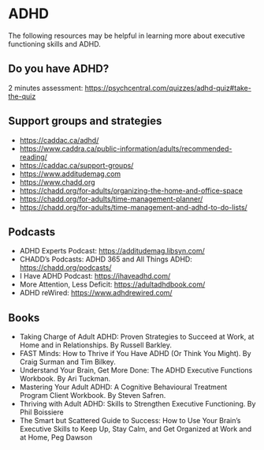 # ADHD

The following resources may be helpful in learning more about executive functioning skills and ADHD.

## Do you have ADHD?
2 minutes assessment: https://psychcentral.com/quizzes/adhd-quiz#take-the-quiz

## Support groups and strategies

* https://caddac.ca/adhd/
* https://www.caddra.ca/public-information/adults/recommended-reading/
* https://caddac.ca/support-groups/
* https://www.additudemag.com
* https://www.chadd.org
* https://chadd.org/for-adults/organizing-the-home-and-office-space
* https://chadd.org/for-adults/time-management-planner/
* https://chadd.org/for-adults/time-management-and-adhd-to-do-lists/

## Podcasts
* ADHD Experts Podcast: https://additudemag.libsyn.com/
* CHADD’s Podcasts: ADHD 365 and All Things ADHD: https://chadd.org/podcasts/
* I Have ADHD Podcast: https://ihaveadhd.com/
* More Attention, Less Deficit: https://adultadhdbook.com/
* ADHD reWired: https://www.adhdrewired.com/

## Books
* Taking Charge of Adult ADHD: Proven Strategies to Succeed at Work, at Home and in Relationships. By Russell Barkley.
* FAST Minds: How to Thrive if You Have ADHD (Or Think You Might). By Craig Surman and Tim Bilkey.
* Understand Your Brain, Get More Done: The ADHD Executive Functions Workbook. By Ari Tuckman.
* Mastering Your Adult ADHD: A Cognitive Behavioural Treatment Program Client Workbook. By Steven Safren.
* Thriving with Adult ADHD: Skills to Strengthen Executive Functioning. By Phil Boissiere
* The Smart but Scattered Guide to Success: How to Use Your Brain’s Executive Skills to Keep Up, Stay Calm, and Get Organized at Work and at Home, Peg Dawson
